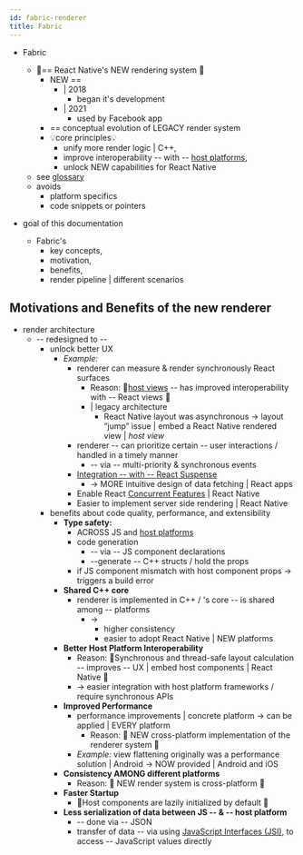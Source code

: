 ```yaml
---
id: fabric-renderer
title: Fabric
---
```


* Fabric
  * 👀== React Native's NEW rendering system 👀
    * NEW ==
      * | 2018
        * began it's development 
      * | 2021
        * used by Facebook app 
    * == conceptual evolution of LEGACY render system
    * 💡core principles💡
      * unify more render logic | C++,
      * improve interoperability -- with -- [host platforms](architecture-glossary.md#host-platform),
      * unlock NEW capabilities for React Native
  * see [glossary](architecture-glossary.md#fabric-renderer)
  * avoids
    * platform specifics
    * code snippets or pointers

* goal of this documentation
  * Fabric's
    * key concepts,
    * motivation,
    * benefits,
    * render pipeline | different scenarios

## Motivations and Benefits of the new renderer

* render architecture
  * -- redesigned to -- 
    * unlock better UX
      * _Example:_
        * renderer can measure & render synchronously React surfaces  
          * Reason: 🧠[host views](architecture-glossary.md#host-view-tree-and-host-view) -- has improved interoperability with -- React views 🧠
          * | legacy architecture
            * React Native layout was asynchronous -> layout “jump” issue | embed a React Native rendered view | _host view_
        * renderer -- can prioritize certain -- user interactions / handled in a timely manner
          * -- via -- multi-priority & synchronous events 
        * [Integration -- with -- React Suspense](https://reactjs.org/blog/2019/11/06/building-great-user-experiences-with-concurrent-mode-and-suspense.html)
          * -> MORE intuitive design of data fetching | React apps
        * Enable React [Concurrent Features](https://github.com/reactwg/react-18/discussions/4) | React Native
        * Easier to implement server side rendering | React Native
    * benefits about code quality, performance, and extensibility
      - **Type safety:**
        - ACROSS JS and [host platforms](architecture-glossary.md#host-platform) 
        - code generation
          - -- via -- JS component declarations
          - --generate -- C++ structs / hold the props
        - if JS component mismatch with host component props -> triggers a build error
      - **Shared C++ core**
        - renderer is implemented in C++ / 's core -- is shared among -- platforms 
          - ->
            - higher consistency
            - easier to adopt React Native | NEW platforms
      - **Better Host Platform Interoperability**
        - Reason: 🧠Synchronous and thread-safe layout calculation -- improves -- UX | embed host components | React Native 🧠
        - -> easier integration with host platform frameworks / require synchronous APIs
      - **Improved Performance**
        - performance improvements | concrete platform -> can be applied | EVERY platform
          - Reason: 🧠 NEW cross-platform implementation of the renderer system 🧠
        - _Example:_ view flattening originally was a performance solution | Android -> NOW provided | Android and iOS
      - **Consistency AMONG different platforms**
        - Reason: 🧠 NEW render system is cross-platform 🧠
      - **Faster Startup**
        - 👀Host components are lazily initialized by default 👀
      - **Less serialization of data between JS -- & -- host platform**
        - -- done via -- JSON
        - transfer of data -- via using [JavaScript Interfaces (JSI)](architecture-glossary.md#javascript-interfaces-jsi), to access -- JavaScript values directly 
